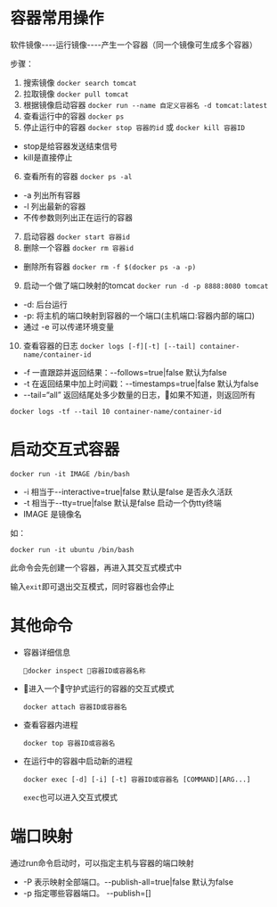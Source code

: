 # 容器常用操作

软件镜像----运行镜像----产生一个容器（同一个镜像可生成多个容器）

步骤：

1. 搜索镜像 `docker search tomcat`
2. 拉取镜像 `docker pull tomcat`
3. 根据镜像启动容器 `docker run --name 自定义容器名 -d tomcat:latest`
4. 查看运行中的容器 `docker ps`
5. 停止运行中的容器 `docker stop 容器的id` 或 `docker kill 容器ID`
  - stop是给容器发送结束信号
  - kill是直接停止
6. 查看所有的容器 `docker ps -al`
  - -a 列出所有容器
  - -l 列出最新的容器
  - 不传参数则列出正在运行的容器
7. 启动容器 `docker start 容器id`
8. 删除一个容器 `docker rm 容器id`
  - 删除所有容器 `docker rm -f $(docker ps -a -p)`
9. 启动一个做了端口映射的tomcat `docker run -d -p 8888:8080 tomcat`
  - -d: 后台运行
  - -p: 将主机的端口映射到容器的一个端口(主机端口:容器内部的端口)
  - 通过 -e 可以传递环境变量
10. 查看容器的日志 `docker logs [-f][-t] [--tail] container-name/container-id`
  - -f 一直跟踪并返回结果：--follows=true|false 默认为false
  - -t 在返回结果中加上时间戳：--timestamps=true|false 默认为false
  - --tail=“all” 返回结尾处多少数量的日志，如果不知道，则返回所有
  ```shell
  docker logs -tf --tail 10 container-name/container-id
  ```

# 启动交互式容器

```shell
docker run -it IMAGE /bin/bash
```

- -i 相当于--interactive=true|false 默认是false 是否永久活跃
- -t 相当于--tty=true|false 默认是false 启动一个伪tty终端
- IMAGE 是镜像名

如：

```shell
docker run -it ubuntu /bin/bash
```

此命令会先创建一个容器，再进入其交互式模式中

输入`exit`即可退出交互模式，同时容器也会停止

# 其他命令

- 容器详细信息
  ```shell
  docker inspect 容器ID或容器名称
  ```
- 进入一个守护式运行的容器的交互式模式
  ```shell
  docker attach 容器ID或容器名
  ```
- 查看容器内进程
  ```shell
  docker top 容器ID或容器名
  ```
- 在运行中的容器中启动新的进程
  ```shell
  docker exec [-d] [-i] [-t] 容器ID或容器名 [COMMAND][ARG...]
  ```
  `exec`也可以进入交互式模式

# 端口映射

通过run命令启动时，可以指定主机与容器的端口映射

- -P 表示映射全部端口。--publish-all=true|false 默认为false
- -p 指定哪些容器端口。 --publish=[]
